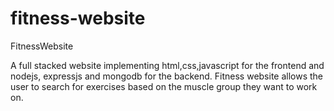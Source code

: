 # fitness-website
FitnessWebsite

A full stacked website implementing html,css,javascript for the frontend and nodejs, expressjs and mongodb for the backend.
Fitness website allows the user to search for exercises based on the muscle group they want to work on. 
